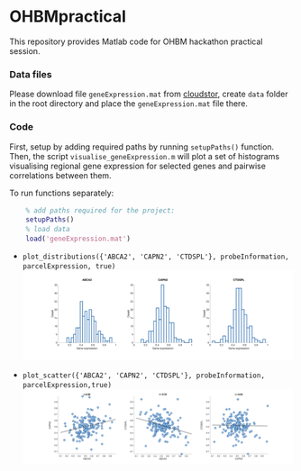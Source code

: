 # OHBMpractical

This repository provides Matlab code for OHBM hackathon practical session.
### Data files
Please download file `geneExpression.mat` from [cloudstor](https://cloudstor.aarnet.edu.au/plus/s/pGRbhqC5zTUPWzY), create `data` folder in the root directory and place the `geneExpression.mat` file there.
### Code
First, setup by adding required paths by running `setupPaths()` function. Then, the script `visualise_geneExpression.m` will plot a set of histograms visualising regional gene expression for selected genes and pairwise correlations between them. 

To run functions separately:

```matlab
    % add paths required for the project:
    setupPaths()
    % load data
    load('geneExpression.mat')
```

* `plot_distributions({'ABCA2', 'CAPN2', 'CTDSPL'}, probeInformation, parcelExpression, true)`
![](figures/histogramGenes.png)

* `plot_scatter({'ABCA2', 'CAPN2', 'CTDSPL'}, probeInformation, parcelExpression,true)`
![](figures/scatterGenes.png)
